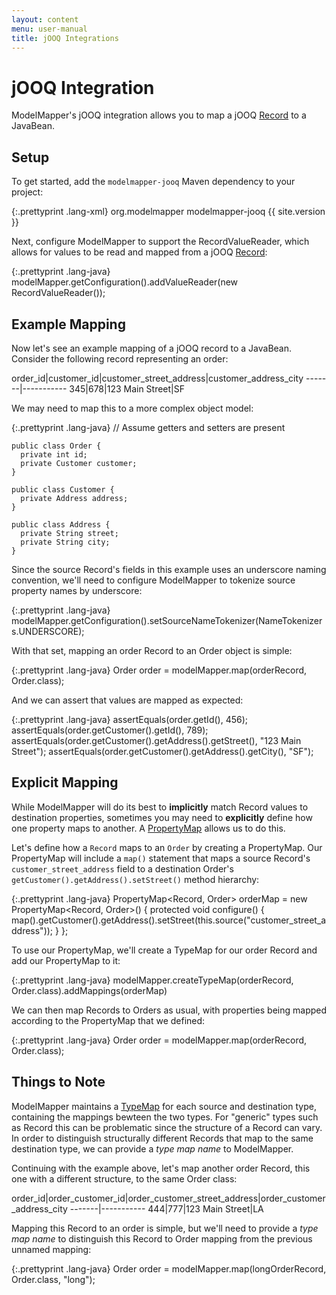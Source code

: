 ```yaml
---
layout: content
menu: user-manual
title: jOOQ Integrations
---
```


# jOOQ Integration

ModelMapper's jOOQ integration allows you to map a jOOQ [Record](http://www.jooq.org/javadoc/latest/org/jooq/Record.html) to a JavaBean. 

## Setup

To get started, add the `modelmapper-jooq` Maven dependency to your project:

{:.prettyprint .lang-xml}
	<dependency>
	  <groupId>org.modelmapper</groupId>
	  <artifactId>modelmapper-jooq</artifactId>
	  <version>{{ site.version }}</version>
	</dependency>

Next, configure ModelMapper to support the RecordValueReader, which allows for values to be read and mapped from a jOOQ [Record](http://www.jooq.org/javadoc/latest/org/jooq/Record.html):

{:.prettyprint .lang-java}
    modelMapper.getConfiguration().addValueReader(new RecordValueReader());

## Example Mapping

Now let's see an example mapping of a jOOQ record to a JavaBean. Consider the following record representing an order:

order_id|customer_id|customer_street_address|customer_address_city
-------|-----------
345|678|123 Main Street|SF

We may need to map this to a more complex object model:

{:.prettyprint .lang-java}
	// Assume getters and setters are present

    public class Order {
      private int id;
      private Customer customer;
    }

    public class Customer {
	  private Address address;
    }

    public class Address {
      private String street;
	  private String city;
    }

Since the source Record's fields in this example uses an underscore naming convention, we'll need to configure ModelMapper to tokenize source property names by underscore:

{:.prettyprint .lang-java}
    modelMapper.getConfiguration().setSourceNameTokenizer(NameTokenizers.UNDERSCORE);

With that set, mapping an order Record to an Order object is simple:

{:.prettyprint .lang-java}
	Order order = modelMapper.map(orderRecord, Order.class);
	
And we can assert that values are mapped as expected:

{:.prettyprint .lang-java}
    assertEquals(order.getId(), 456);
    assertEquals(order.getCustomer().getId(), 789);
    assertEquals(order.getCustomer().getAddress().getStreet(), "123 Main Street");
    assertEquals(order.getCustomer().getAddress().getCity(), "SF");
    
## Explicit Mapping

While ModelMapper will do its best to **implicitly** match Record values to destination properties, sometimes you may need to **explicitly** define how one property maps to another. A [PropertyMap](/user-manual/property-mapping/) allows us to do this.

Let's define how a `Record` maps to an `Order` by creating a PropertyMap. Our PropertyMap will include a `map()` statement that maps a source Record's `customer_street_address` field to a destination Order's `getCustomer().getAddress().setStreet()` method hierarchy:

{:.prettyprint .lang-java}
    PropertyMap<Record, Order> orderMap = new PropertyMap<Record, Order>() {
      protected void configure() {
        map().getCustomer().getAddress().setStreet(this.<String>source("customer_street_address"));
      }
    };

To use our PropertyMap, we'll create a TypeMap for our order Record and add our PropertyMap to it:

{:.prettyprint .lang-java}
	modelMapper.createTypeMap(orderRecord, Order.class).addMappings(orderMap)

We can then map Records to Orders as usual, with properties being mapped according to the PropertyMap that we defined:
	
{:.prettyprint .lang-java}
	Order order = modelMapper.map(orderRecord, Order.class);
    
## Things to Note

ModelMapper maintains a [TypeMap](http://modelmapper.org/javadoc/org/modelmapper/TypeMap.html) for each source and destination type, containing the mappings bewteen the two types. For "generic" types such as Record this can be problematic since the structure of a Record can vary. In order to distinguish structurally different Records that map to the same destination type, we can provide a _type map name_ to ModelMapper.

Continuing with the example above, let's map another order Record, this one with a different structure, to the same Order class:

order_id|order_customer_id|order_customer_street_address|order_customer_address_city
-------|-----------
444|777|123 Main Street|LA
    
Mapping this Record to an order is simple, but we'll need to provide a _type map name_ to distinguish this Record to Order mapping from the previous unnamed mapping:

{:.prettyprint .lang-java}
	Order order = modelMapper.map(longOrderRecord, Order.class, "long");